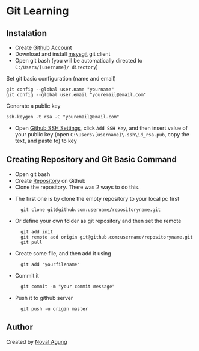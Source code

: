 Git Learning
======

Instalation
----

- Create [Github](https://github.com/) Account
- Download and install [msysgit](http://code.google.com/p/msysgit/) git client
- Open git bash (you will be automatically directed to `C:/Users/[username]/ directory`)

Set git basic configuration (name and email)

    git config --global user.name "yourname"
    git config --global user.email "youremail@email.com"

Generate a public key

    ssh-keygen -t rsa -C "youremail@email.com"
        
- Open [Github SSH Settings](https://github.com/settings/ssh), click `Add SSH Key`, and then insert value of your public key (open `C:\Users\[username]\.ssh\id_rsa.pub`, copy the text, and paste to) to key 

Creating Repository and Git Basic Command
----

- Open git bash
- Create [Repository](https://github.com/new) on Github
- Clone the repository. There was 2 ways to do this.
* The first one is by clone the empty repository to your local pc first

        git clone git@github.com:username/repositoryname.git

* Or define your own folder as git repository and then set the remote

        git add init
        git remote add origin git@github.com:username/repositoryname.git
        git pull

- Create some file, and then add it using

        git add "yourfilename"

- Commit it

        git commit -m "your commit message"

- Push it to github server

        git push -u origin master

Author
----
Created by [Noval Agung](http://blog.novalagung.com/)